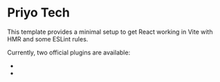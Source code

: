 # Priyo Tech

This template provides a minimal setup to get React working in Vite with HMR and some ESLint rules.

Currently, two official plugins are available:

- 
- 

